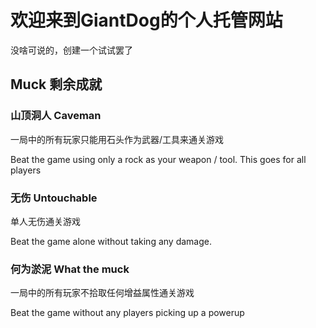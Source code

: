# 欢迎来到GiantDog的个人托管网站

没啥可说的，创建一个试试罢了

## Muck 剩余成就

### 山顶洞人 Caveman

一局中的所有玩家只能用石头作为武器/工具来通关游戏

Beat the game using only a rock as your weapon / tool. This goes for all players

### 无伤 Untouchable

单人无伤通关游戏

Beat the game alone without taking any damage.

### 何为淤泥 What the muck

一局中的所有玩家不拾取任何增益属性通关游戏

Beat the game without any players picking up a powerup
